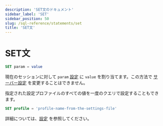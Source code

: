 ```yaml
---
description: 'SET文のドキュメント'
sidebar_label: 'SET'
sidebar_position: 50
slug: /sql-reference/statements/set
title: 'SET文'
---
```



# SET文

```sql
SET param = value
```

現在のセッションに対して `param` [設定](/operations/settings/overview) に `value` を割り当てます。この方法で [サーバー設定](../../operations/server-configuration-parameters/settings.md) を変更することはできません。

指定された設定プロファイルのすべての値を一度のクエリで設定することもできます。

```sql
SET profile = 'profile-name-from-the-settings-file'
```

詳細については、[設定](../../operations/settings/settings.md) を参照してください。
